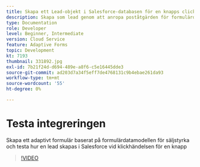```yaml
---
title: Skapa ett Lead-objekt i Salesforce-databasen för en knapps click-händelse
description: Skapa som lead genom att anropa poståtgärden för formulärdatamodellen
type: Documentation
role: Developer
level: Beginner, Intermediate
version: Cloud Service
feature: Adaptive Forms
topic: Development
kt: 7193
thumbnail: 331892.jpg
exl-id: 7b21f24d-d694-489e-a8f6-c5e16445dde3
source-git-commit: ad203d7a34f5eff7de4768131c9b4ebae261da93
workflow-type: tm+mt
source-wordcount: '55'
ht-degree: 0%

---
```


# Testa integreringen

Skapa ett adaptivt formulär baserat på formulärdatamodellen för säljstyrka och testa hur en lead skapas i Salesforce vid klickhändelsen för en knapp

>[!VIDEO](https://video.tv.adobe.com/v/331892?quality=12&learn=on)
